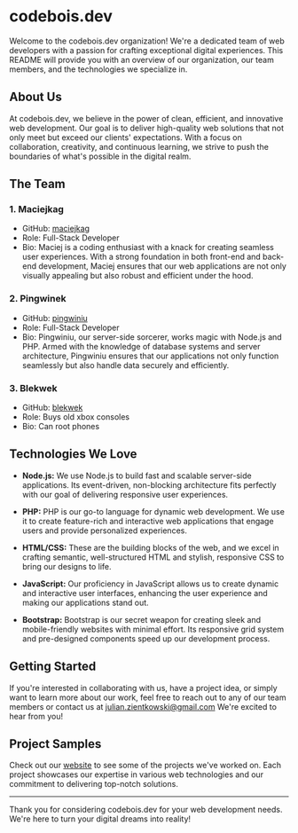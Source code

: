 # codebois.dev

Welcome to the codebois.dev organization! We're a dedicated team of web developers with a passion for crafting exceptional digital experiences. This README will provide you with an overview of our organization, our team members, and the technologies we specialize in.

## About Us

At codebois.dev, we believe in the power of clean, efficient, and innovative web development. Our goal is to deliver high-quality web solutions that not only meet but exceed our clients' expectations. With a focus on collaboration, creativity, and continuous learning, we strive to push the boundaries of what's possible in the digital realm.

## The Team

### 1. Maciejkag

- GitHub: [maciejkag](https://github.com/maciejkag)
- Role: Full-Stack Developer
- Bio: Maciej is a coding enthusiast with a knack for creating seamless user experiences. With a strong foundation in both front-end and back-end development, Maciej ensures that our web applications are not only visually appealing but also robust and efficient under the hood.

### 2. Pingwinek

- GitHub: [pingwiniu](https://github.com/pingwiniu)
- Role: Full-Stack Developer
- Bio: Pingwiniu, our server-side sorcerer, works magic with Node.js and PHP. Armed with the knowledge of database systems and server architecture, Pingwiniu ensures that our applications not only function seamlessly but also handle data securely and efficiently.

### 3. Blekwek

- GitHub: [blekwek](https://github.com/blekwek)
- Role: Buys old xbox consoles
- Bio: Can root phones

## Technologies We Love

- **Node.js:** We use Node.js to build fast and scalable server-side applications. Its event-driven, non-blocking architecture fits perfectly with our goal of delivering responsive user experiences.

- **PHP:** PHP is our go-to language for dynamic web development. We use it to create feature-rich and interactive web applications that engage users and provide personalized experiences.

- **HTML/CSS:** These are the building blocks of the web, and we excel in crafting semantic, well-structured HTML and stylish, responsive CSS to bring our designs to life.

- **JavaScript:** Our proficiency in JavaScript allows us to create dynamic and interactive user interfaces, enhancing the user experience and making our applications stand out.

- **Bootstrap:** Bootstrap is our secret weapon for creating sleek and mobile-friendly websites with minimal effort. Its responsive grid system and pre-designed components speed up our development process.

## Getting Started

If you're interested in collaborating with us, have a project idea, or simply want to learn more about our work, feel free to reach out to any of our team members or contact us at julian.zientkowski@gmail.com We're excited to hear from you!

## Project Samples

Check out our [website](https://codebois.dev/) to see some of the projects we've worked on. Each project showcases our expertise in various web technologies and our commitment to delivering top-notch solutions.

---

Thank you for considering codebois.dev for your web development needs. We're here to turn your digital dreams into reality!
